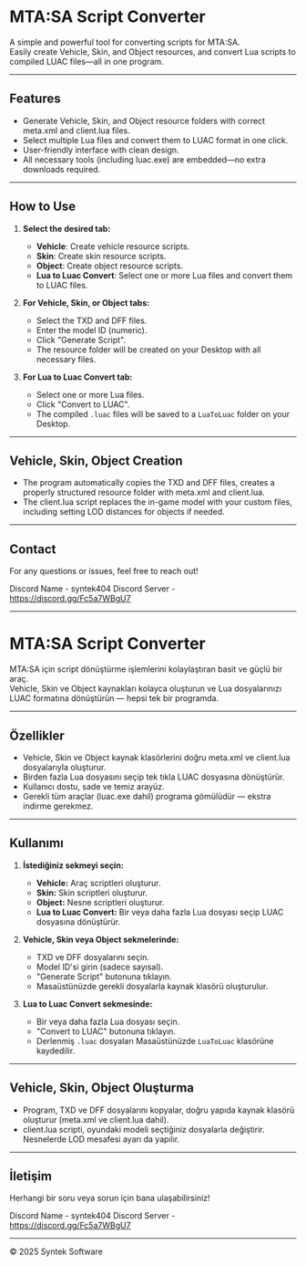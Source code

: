 # MTA:SA Script Converter

A simple and powerful tool for converting scripts for MTA:SA.  
Easily create Vehicle, Skin, and Object resources, and convert Lua scripts to compiled LUAC files—all in one program.

---

## Features

- Generate Vehicle, Skin, and Object resource folders with correct meta.xml and client.lua files.  
- Select multiple Lua files and convert them to LUAC format in one click.  
- User-friendly interface with clean design.  
- All necessary tools (including luac.exe) are embedded—no extra downloads required.

---

## How to Use

1. **Select the desired tab:**  
   - **Vehicle**: Create vehicle resource scripts.  
   - **Skin**: Create skin resource scripts.  
   - **Object**: Create object resource scripts.  
   - **Lua to Luac Convert**: Select one or more Lua files and convert them to LUAC files.

2. **For Vehicle, Skin, or Object tabs:**  
   - Select the TXD and DFF files.  
   - Enter the model ID (numeric).  
   - Click "Generate Script".  
   - The resource folder will be created on your Desktop with all necessary files.

3. **For Lua to Luac Convert tab:**  
   - Select one or more Lua files.  
   - Click "Convert to LUAC".  
   - The compiled `.luac` files will be saved to a `LuaToLuac` folder on your Desktop.

---

## Vehicle, Skin, Object Creation

- The program automatically copies the TXD and DFF files, creates a properly structured resource folder with meta.xml and client.lua.  
- The client.lua script replaces the in-game model with your custom files, including setting LOD distances for objects if needed.

---

## Contact

For any questions or issues, feel free to reach out!

Discord Name - syntek404
Discord Server - https://discord.gg/Fc5a7WBgU7

---

# MTA:SA Script Converter

MTA:SA için script dönüştürme işlemlerini kolaylaştıran basit ve güçlü bir araç.  
Vehicle, Skin ve Object kaynakları kolayca oluşturun ve Lua dosyalarınızı LUAC formatına dönüştürün — hepsi tek bir programda.

---

## Özellikler

- Vehicle, Skin ve Object kaynak klasörlerini doğru meta.xml ve client.lua dosyalarıyla oluşturur.  
- Birden fazla Lua dosyasını seçip tek tıkla LUAC dosyasına dönüştürür.  
- Kullanıcı dostu, sade ve temiz arayüz.  
- Gerekli tüm araçlar (luac.exe dahil) programa gömülüdür — ekstra indirme gerekmez.

---

## Kullanımı

1. **İstediğiniz sekmeyi seçin:**  
   - **Vehicle:** Araç scriptleri oluşturur.  
   - **Skin:** Skin scriptleri oluşturur.  
   - **Object:** Nesne scriptleri oluşturur.  
   - **Lua to Luac Convert:** Bir veya daha fazla Lua dosyası seçip LUAC dosyasına dönüştürür.

2. **Vehicle, Skin veya Object sekmelerinde:**  
   - TXD ve DFF dosyalarını seçin.  
   - Model ID'si girin (sadece sayısal).  
   - "Generate Script" butonuna tıklayın.  
   - Masaüstünüzde gerekli dosyalarla kaynak klasörü oluşturulur.

3. **Lua to Luac Convert sekmesinde:**  
   - Bir veya daha fazla Lua dosyası seçin.  
   - "Convert to LUAC" butonuna tıklayın.  
   - Derlenmiş `.luac` dosyaları Masaüstünüzde `LuaToLuac` klasörüne kaydedilir.

---

## Vehicle, Skin, Object Oluşturma

- Program, TXD ve DFF dosyalarını kopyalar, doğru yapıda kaynak klasörü oluşturur (meta.xml ve client.lua dahil).  
- client.lua scripti, oyundaki modeli seçtiğiniz dosyalarla değiştirir. Nesnelerde LOD mesafesi ayarı da yapılır.

---

## İletişim

Herhangi bir soru veya sorun için bana ulaşabilirsiniz!

Discord Name - syntek404
Discord Server - https://discord.gg/Fc5a7WBgU7

---

© 2025 Syntek Software
